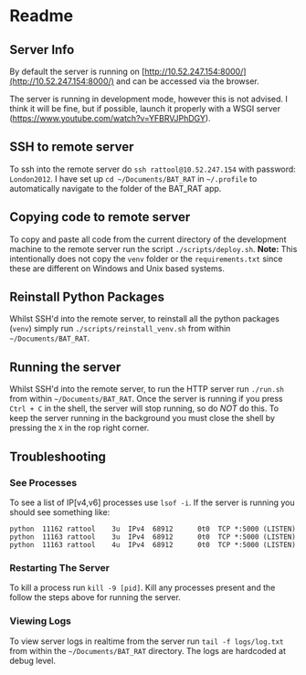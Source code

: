 # Readme

## Server Info

By default the server is running on [http://10.52.247.154:8000/](http://10.52.247.154:8000/) and can be accessed via the browser.

The server is running in development mode, however this is not advised. I think it will be fine, but if possible, launch it properly with a WSGI server (https://www.youtube.com/watch?v=YFBRVJPhDGY).

## SSH to remote server
To ssh into the remote server do `ssh rattool@10.52.247.154`
with password: `London2012`. I have set up `cd ~/Documents/BAT_RAT` in `~/.profile` to automatically navigate to the folder 
of the BAT_RAT app.

## Copying code to remote server
To copy and paste all code from the current directory of the development machine to the remote server run the script `./scripts/deploy.sh`. 
**Note:** This intentionally does not copy the `venv` folder or the `requirements.txt` since these are different on Windows and Unix based systems.

## Reinstall Python Packages
Whilst SSH'd into the remote server, to reinstall all the python packages (`venv`) simply run `./scripts/reinstall_venv.sh` from within `~/Documents/BAT_RAT`.

## Running the server
Whilst SSH'd into the remote server, to run the HTTP server run `./run.sh` from within `~/Documents/BAT_RAT`. Once the server is running if you press `Ctrl + C` in the shell, the server will stop running, so do *NOT* do this. To keep the server running in the background you must close the shell by pressing the `X` in the rop right corner.

## Troubleshooting
### See Processes
To see a list of IP[v4,v6] processes use `lsof -i`. If the server is running you should see something like:

```
python  11162 rattool    3u  IPv4  68912      0t0  TCP *:5000 (LISTEN)
python  11163 rattool    3u  IPv4  68912      0t0  TCP *:5000 (LISTEN)
python  11163 rattool    4u  IPv4  68912      0t0  TCP *:5000 (LISTEN)
```

### Restarting The Server
To kill a process run `kill -9 [pid]`. Kill any processes present and the follow the steps above for running the server.

### Viewing Logs
To view server logs in realtime from the server run `tail -f logs/log.txt` from within the `~/Documents/BAT_RAT` directory. The logs are 
hardcoded at debug level.
